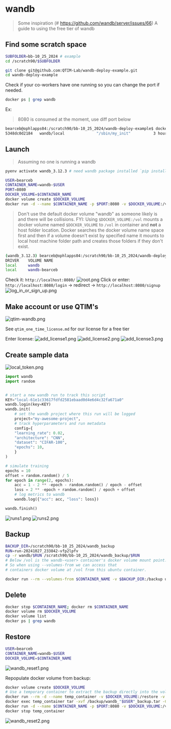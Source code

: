 # wandb

> Some inspiration (# https://github.com/wandb/server/issues/66)
A guide to using the free tier of wandb

## Find some scratch space
```bash
SUBFOLDER=bb-10_25_2024 # example
cd /scratch90/$SUBFOLDER
```

```bash
git clone git@github.com:QTIM-Lab/wandb-deploy-example.git
cd wandb-deploy-example
```

Check if your co-workers have one running so you can change the port if needed.
```bash
docker ps | grep wandb
```

Ex:
> 8080 is consumed at the moment, use diff port below
```bash
bearceb@ophlapps04:/scratch90/bb-10_25_2024/wandb-deploy-example$ docker ps | grep wandb
5348dc0d2184   wandb/local              "/sbin/my_init"          3 hours ago     Up 3 hours   0.0.0.0:8080->8080/tcp, :::8080->8080/tcp                       wandb-local
```

## Launch
> Assuming no one is running a wandb
```bash
pyenv activate wandb_3.12.3 # need wandb package installed `pip install wandb`
```

```bash
USER=bearceb
CONTAINER_NAME=wandb-$USER
PORT=8080
DOCKER_VOLUME=$CONTAINER_NAME
docker volume create $DOCKER_VOLUME
docker run -d --name $CONTAINER_NAME -p $PORT:8080 -v $DOCKER_VOLUME:/vol wandb/local
```
> Don't use the default docker volume "wandb" as someone likely is and there will be collisions. FYI: Using `$DOCKER_VOLUME:/vol` mounts a docker volume named `$DOCKER_VOLUME` to `/vol` in container and **not** a host folder location. Docker searches the docker volume name space first and then if a volume doesn't exist by specified name it mounts to local host machine folder path and creates those folders if they don't exist.

```bash
(wandb_3.12.3) bearceb@ophlapps04:/scratch90/bb-10_25_2024/wandb-deploy-example$ docker volume list
DRIVER    VOLUME NAME
local     wandb
local     wandb-bearceb
```

Check it:
`http://localhost:8080/`
![root.png](root.png)
Click or enter: `http://localhost:8080/login` -> redirect -> `http://localhost:8080/signup`
![log_in_or_sign_up.png](log_in_or_sign_up.png)

## Make account or use QTIM's

![qtim-wandb.png](qtim-wandb.png)

See `qtim_one_time_license.md` for our license for a free tier

Enter license:
![add_license1.png](add_license1.png)
![add_license2.png](add_license2.png)
![add_license3.png](add_license3.png)

## Create sample data
![local_token.png](local_token.png)

```python
import wandb
import random


# start a new wandb run to track this script
KEY="local-61e1c33617fdfd2581ebaad0d4e6d4c32fa671a0"
wandb.login(key=KEY)
wandb.init(
    # set the wandb project where this run will be logged
    project="my-awesome-project",
    # track hyperparameters and run metadata
    config={
    "learning_rate": 0.02,
    "architecture": "CNN",
    "dataset": "CIFAR-100",
    "epochs": 10,
    }
)

# simulate training
epochs = 10
offset = random.random() / 5
for epoch in range(2, epochs):
    acc = 1 - 2 ** -epoch - random.random() / epoch - offset
    loss = 2 ** -epoch + random.random() / epoch + offset
    # log metrics to wandb
    wandb.log({"acc": acc, "loss": loss})

wandb.finish()
```

![runs1.png](runs1.png)
![runs2.png](runs2.png)

## Backup
```bash
BACKUP_DIR=/scratch90/bb-10_25_2024/wandb_backup
RUN=run-20241027_233842-vfp2lpfv
cp -r wandb/$RUN /scratch90/bb-10_25_2024/wandb_backup/$RUN
# Below /vol is the wandb-<user> container's docker volume mount point.
# So when using --volumes-from we can access that 
# containers docker volume at /vol from this ubuntu container.

docker run --rm --volumes-from $CONTAINER_NAME -v $BACKUP_DIR:/backup ubuntu tar cvf /backup/wandb_"$USER"_backup.tar -C /vol .
```

## Delete
```bash
docker stop $CONTAINER_NAME; docker rm $CONTAINER_NAME
docker volume rm $DOCKER_VOLUME
docker volume list
docker ps | grep wandb
```

## Restore
```bash
USER=bearceb
CONTAINER_NAME=wandb-$USER
DOCKER_VOLUME=$CONTAINER_NAME
```
![wandb_reset1.png](wandb_reset1.png)

Repopulate docker volume from backup:
```bash
docker volume create $DOCKER_VOLUME 
# Use a temporary container to extract the backup directly into the volume
docker run --rm -d --name temp_container -v $DOCKER_VOLUME:/restore -v $BACKUP_DIR:/backup busybox sh -c "sleep 3600"
docker exec temp_container tar -xvf /backup/wandb_"$USER"_backup.tar -C /restore
docker run -d --name $CONTAINER_NAME -p $PORT:8080 -v $DOCKER_VOLUME:/vol wandb/local
docker stop temp_container
```

![wandb_reset2.png](wandb_reset2.png)



